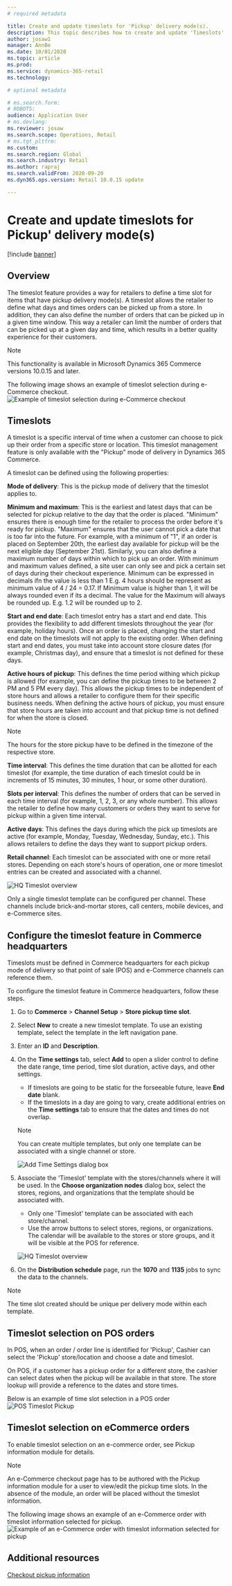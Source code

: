 ```yaml
---
# required metadata

title: Create and update timeslots for 'Pickup' delivery mode(s).
description: This topic describes how to create and update 'Timeslots' in Commerce Headquarters and enable them for the 'Pickup' delivery mode(s).
author: josaw1
manager: AnnBe
ms.date: 10/01/2020
ms.topic: article
ms.prod: 
ms.service: dynamics-365-retail
ms.technology: 

# optional metadata

# ms.search.form: 
# ROBOTS: 
audience: Application User
# ms.devlang: 
ms.reviewer: josaw
ms.search.scope: Operations, Retail
# ms.tgt_pltfrm: 
ms.custom: 
ms.search.region: Global
ms.search.industry: Retail
ms.author: rapraj
ms.search.validFrom: 2020-09-20
ms.dyn365.ops.version: Retail 10.0.15 update

---
```


# Create and update timeslots for Pickup' delivery mode(s)

[!include [banner](../../includes/banner.md)]

## Overview

The timeslot feature provides a way for retailers to define a time slot for items that have pickup delivery mode(s). A timeslot allows the retailer to define what days and times orders can be picked up from a store. In addition, they can also define the number of orders that can be picked up in a given time window. This way a retailer can limit  the number of orders that can be picked up at a given day and time, which results in a better quality experience for their customers. 

> [!NOTE] 
> This functionality is available in Microsoft Dynamics 365 Commerce versions 10.0.15 and later.

The following image shows an example of timeslot selection during e-Commerce checkout.
![Example of timeslot selection during e-Commerce checkout](../dev-itpro/media/Curbside_timeslot_eCommerce.PNG)

## Timeslots 

A timeslot is a specific interval of time when a customer can choose to pick up their order from a specific store or location. This timeslot management feature is only available with the "Pickup" mode of delivery in Dynamics 365 Commerce.

A timeslot can be defined using the following properties:

**Mode of delivery**: This is the pickup mode of delivery that the timeslot applies to. 

**Minimum and maximum**: This is the earliest and latest days that can be selected for pickup relative to the day that the order is placed. "Minimum" ensures there is enough time for the retailer to process the order before it's ready for pickup. "Maximum" ensures that the user cannot pick a date that is too far into the future. For example, with a minimum of "1", if an order is placed on September 20th, the earliest day available for pickup will be the next eligible day (September 21st). Similarly, you can also define a maximum number of days within which to pick up an order. With minimum and maximum values defined, a site user can only see and pick a certain set of days during their checkout experience. Minimum can be expressed in decimals ifn the value is less than 1 E.g. 4 hours should be represent as minimum value of 4 / 24 = 0.17. If Minimum value is higher than 1, it will be always rounded even if its a decimal. The value for the Maximum will always be rounded up. E.g. 1.2 will be rounded up to 2.

**Start and end date**: Each timeslot entry has a start and end date. This provides the flexibility to add different timeslots throughout the year (for example, holiday hours). Once an order is placed, changing the start and end date on the timeslots will not apply to the existing order. When defining start and end dates, you must take into account store closure dates (for example, Christmas day), and ensure that a timeslot is not defined for these days.

**Active hours of pickup**: This defines the time period withing which pickup is allowed (for example, you can define the pickup times to be between 2 PM and 5 PM every day). This allows the pickup times to be independent of store hours and allows a retailer to configure them for their specific business needs. When defining the active hours of pickup, you must ensure that store hours are taken into account and that pickup time is not defined for when the store is closed.

>[!NOTE]
> The hours for the store pickup have to be defined in the timezone of the respective store.

**Time interval**: This defines the time duration that can be allotted for each timeslot (for example, the time duration of each timeslot could be in increments of 15 minutes, 30 minutes, 1 hour, or some other duration).

**Slots per interval**: This defines the number of orders that can be served in each time interval (for example, 1, 2, 3, or any whole number). This allows the retailer to define how many customers or orders they want to serve for pickup within a given time interval.

**Active days**: This defines the days during which the pick up timeslots are active (for example, Monday, Tuesday, Wednesday, Sunday, etc.). This allows retailers to define the days they want to support pickup orders.

**Retail channel**: Each timeslot can be associated with one or more retail stores. Depending on each store's hours of operation, one or more timeslot entries can be created and associated with a channel. 

![HQ Timeslot overview](../dev-itpro/media/Curbside_timeslot_Settings_overview.PNG)

Only a single timeslot template can be configured per channel. These channels include brick-and-mortar stores, call centers, mobile devices, and e-Commerce sites.

## Configure the timeslot feature in Commerce headquarters

Timeslots must be defined in Commerce headquarters for each pickup mode of delivery so that point of sale (POS) and e-Commerce channels can reference them.

To configure the timeslot feature in Commerce headquarters, follow these steps.

1. Go to **Commerce** \> **Channel Setup** \> **Store pickup time slot**.
1. Select **New** to create a new timeslot template. To use an existing template, select the template in the left navigation pane.
1. Enter an **ID** and **Description**.
1. On the **Time settings** tab, select **Add** to open a slider control to define the date range, time period, time slot duration, active days, and other settings.

    - If timeslots are going to be static for the forseeable future, leave **End date** blank.
    - If the timeslots in a day are going to vary, create additional entries on the **Time settings** tab to ensure that the dates and times do not overlap. 

    > [!NOTE]
    > You can create multiple templates, but only one template can be associated with a single channel or store. 

    ![Add Time Settings dialog box](../dev-itpro/media/Curbside_timeslot_Settings_Page.PNG "Add Time Settings dialog box")

1. Associate the 'Timeslot' template with the stores/channels where it will be used. In the **Choose organization nodes** dialog box, select the stores, regions, and organizations that the template should be associated with.

    - Only one 'Timeslot' template can be associated with each store/channel.
    - Use the arrow buttons to select stores, regions, or organizations. The calendar will be available to the stores or store groups, and it will be visible at the POS for reference.

    ![HQ Timeslot overview](../dev-itpro/media/Curbside_timeslot_Settings_overview.PNG "HQ Timeslot overview")

1. On the **Distribution schedule** page, run the **1070** and **1135** jobs to sync the data to the channels.

> [!NOTE]
> The time slot  created should be unique per delivery mode within each template.

## Timeslot selection on POS orders 

In POS, when an order / order line is identified for 'Pickup',  Cashier can select the 'Pickup' store/location and choose a date and timeslot.

On POS, if a customer has a pickup order for a different store, the cashier can select dates when the pickup will be available in that store. The store lookup will provide a reference to the dates and store times. 

Below is an example of time slot selection in a POS order
![POS Timeslot Pickup](../dev-itpro/media/Curbside_timeslot_POS.png "POS Timeslot Pickup")

## Timeslot selection on eCommerce orders 

To enable timeslot selection on an e-commerce order, see Pickup information module for details. 

> [!NOTE]
> An e-Commerce checkout page has to be authored with the Pickup information module for a user to view/edit the pickup time slots. In the absence of the module, an order will be placed without the timeslot information. 

The following image shows an example of an e-Commerce order with timeslot information selected for pickup.
![Example of an e-Commerce order with timeslot information selected for pickup](../dev-itpro/media/Curbside_timeslot_eCommerce_checkoutsummary.PNG "eCommerce Timeslot Pickup")

## Additional resources

[Checkout pickup information](checkout-pickupinfo.md)


